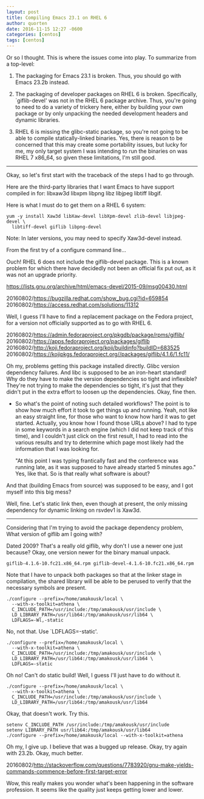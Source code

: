 ```yaml
---
layout: post
title: Compiling Emacs 23.1 on RHEL 6
author: quorten
date: 2016-11-15 12:27 -0600
categories: [centos]
tags: [centos]
---
```


Or so I thought.  This is where the issues come into play.  To
summarize from a top-level:

1. The packaging for Emacs 23.1 is broken.  Thus, you should go with
   Emacs 23.2b instead.

2. The packaging of developer packages on RHEL 6 is broken.
   Specifically, `giflib-devel' was not in the RHEL 6 package archive.
   Thus, you're going to need to do a variety of trickery here, either
   by building your own package or by only unpacking the needed
   development headers and dynamic libraries.

3. RHEL 6 is missing the glibc-static package, so you're not going to
   be able to compile statically-linked binaries.  Yes, there is
   reason to be concerned that this may create some portability
   issues, but lucky for me, my only target system I was intending to
   run the binaries on was RHEL 7 x86_64, so given these limitations,
   I'm still good.

<!-- more -->

----------

Okay, so let's first start with the traceback of the steps I had to go
through.

Here are the third-party libraries that I want Emacs to have support
compiled in for: libxaw3d libxpm libpng libz libjpeg libtiff libgif.

Here is what I must do to get them on a RHEL 6 system:

    yum -y install Xaw3d libXaw-devel libXpm-devel zlib-devel libjpeg-devel \
      libtiff-devel giflib libpng-devel

Note: In later versions, you may need to specify Xaw3d-devel instead.

From the first try of a configure command line...

Ouch!  RHEL 6 does not include the giflib-devel package.  This is a
known problem for which there have decidedly not been an official fix
put out, as it was not an upgrade priority.

https://lists.gnu.org/archive/html/emacs-devel/2015-09/msg00430.html

20160802/https://bugzilla.redhat.com/show_bug.cgi?id=659854  
20160802/https://access.redhat.com/solutions/11312

Well, I guess I'll have to find a replacement package on the Fedora
project, for a version not officially supported as to go with RHEL 6.

20160802/https://admin.fedoraproject.org/pkgdb/package/rpms/giflib/  
20160802/https://apps.fedoraproject.org/packages/giflib  
20160802/http://koji.fedoraproject.org/koji/buildinfo?buildID=683525  
20160802/https://kojipkgs.fedoraproject.org//packages/giflib/4.1.6/1.fc11/

Oh my, problems getting this package installed directly.  Glibc
version dependency failures.  And libc is supposed to be an iron-heart
standard!  Why do they have to make the version dependencies so tight
and inflexible?  They're not trying to make the dependencies so tight,
it's just that they didn't put in the extra effort to loosen up the
dependencies.  Okay, fine then.

* So what's the point of noting such detailed workflows?  The point is
  to show how much effort it took to get things up and running.  Yeah,
  not like an easy straight line, for those who want to know how hard
  it was to get started.  Actually, you know how I found those URLs
  above?  I had to type in some keywords in a search engine (which I
  did not keep track of this time), and I couldn't just click on the
  first result, I had to read into the various results and try to
  determine which page most likely had the information that I was
  looking for.

  "At this point I was typing frantically fast and the conference was
  running late, as it was supposed to have already started 5 minutes
  ago."  Yes, like that.  So is that really what software is about?

And that (building Emacs from source) was supposed to be easy, and I
got myself into this big mess?

Well, fine.  Let's static link then, even though at present, the only
missing dependency for dynamic linking on rsvdev1 is Xaw3d.

----------

Considering that I'm trying to avoid the package dependency problem,
What version of giflib am I going with?

Dated 2009?  That's a really old giflib, why don't I use a newer one
just because?  Okay, one version newer for the binary manual unpack.

    giflib-4.1.6-10.fc21.x86_64.rpm giflib-devel-4.1.6-10.fc21.x86_64.rpm

Note that I have to unpack both packages so that at the linker stage
in compilation, the shared library will be able to be perused to
verify that the necessary symbols are present.

    ./configure --prefix=/home/amakousk/local \
      --with-x-toolkit=athena \
      C_INCLUDE_PATH=/usr/include:/tmp/amakousk/usr/include \
      LD_LIBRARY_PATH=/usr/lib64:/tmp/amakousk/usr/lib64 \
      LDFLAGS=-Wl,-static

No, not that.  Use `LDFLAGS=-static'.

    ./configure --prefix=/home/amakousk/local \
      --with-x-toolkit=athena \
      C_INCLUDE_PATH=/usr/include:/tmp/amakousk/usr/include \
      LD_LIBRARY_PATH=/usr/lib64:/tmp/amakousk/usr/lib64 \
      LDFLAGS=-static

Oh no!  Can't do static build!  Well, I guess I'll just have to do
without it.

    ./configure --prefix=/home/amakousk/local \
      --with-x-toolkit=athena \
      C_INCLUDE_PATH=/usr/include:/tmp/amakousk/usr/include \
      LD_LIBRARY_PATH=/usr/lib64:/tmp/amakousk/usr/lib64

Okay, that doesn't work.  Try this.

    setenv C_INCLUDE_PATH /usr/include:/tmp/amakousk/usr/include
    setenv LIBRARY_PATH usr/lib64:/tmp/amakousk/usr/lib64
    ./configure --prefix=/home/amakousk/local --with-x-toolkit=athena

Oh my, I give up.  I believe that was a bugged up release.  Okay, try
again with 23.2b.  Okay, much better.

20160802/http://stackoverflow.com/questions/7783920/gnu-make-yields-commands-commence-before-first-target-error

Wow, this really makes you wonder what's been happening in the
software profession.  It seems like the quality just keeps getting
lower and lower.
